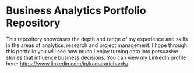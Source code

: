 # Business Analytics Portfolio Repository
This repository showcases the depth and range of my experience and skills in the areas of analytics, research and project management.
I hope through this portfolio you will see how much I enjoy turning data into persuasive stories that influence business decisions. 
You can view my LinkedIn profile here: https://www.linkedin.com/in/kamararichards/

